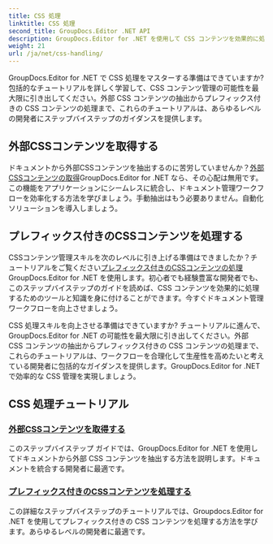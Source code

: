 ```yaml
---
title: CSS 処理
linktitle: CSS 処理
second_title: GroupDocs.Editor .NET API
description: GroupDocs.Editor for .NET を使用して CSS コンテンツを効果的に処理する方法を学びます。外部 CSS コンテンツを抽出し、プレフィックス付きの CSS コンテンツを簡単に処理します。
weight: 21
url: /ja/net/css-handling/
---
```


GroupDocs.Editor for .NET で CSS 処理をマスターする準備はできていますか? 包括的なチュートリアルを詳しく学習して、CSS コンテンツ管理の可能性を最大限に引き出してください。外部 CSS コンテンツの抽出からプレフィックス付きの CSS コンテンツの処理まで、これらのチュートリアルは、あらゆるレベルの開発者にステップバイステップのガイダンスを提供します。

## 外部CSSコンテンツを取得する

ドキュメントから外部CSSコンテンツを抽出するのに苦労していませんか？[外部CSSコンテンツの取得](./get-external-css-content/)GroupDocs.Editor for .NET なら、その心配は無用です。この機能をアプリケーションにシームレスに統合し、ドキュメント管理ワークフローを効率化する方法を学びましょう。手動抽出はもう必要ありません。自動化ソリューションを導入しましょう。

## プレフィックス付きのCSSコンテンツを処理する

CSSコンテンツ管理スキルを次のレベルに引き上げる準備はできましたか？チュートリアルをご覧ください[プレフィックス付きのCSSコンテンツの処理](./handle-css-content-with-prefix/)GroupDocs.Editor for .NET を使用します。初心者でも経験豊富な開発者でも、このステップバイステップのガイドを読めば、CSS コンテンツを効果的に処理するためのツールと知識を身に付けることができます。今すぐドキュメント管理ワークフローを向上させましょう。

CSS 処理スキルを向上させる準備はできていますか? チュートリアルに進んで、GroupDocs.Editor for .NET の可能性を最大限に引き出してください。外部 CSS コンテンツの抽出からプレフィックス付きの CSS コンテンツの処理まで、これらのチュートリアルは、ワークフローを合理化して生産性を高めたいと考えている開発者に包括的なガイダンスを提供します。GroupDocs.Editor for .NET で効率的な CSS 管理を実現しましょう。 
## CSS 処理チュートリアル
### [外部CSSコンテンツを取得する](./get-external-css-content/)
このステップバイステップ ガイドでは、GroupDocs.Editor for .NET を使用してドキュメントから外部 CSS コンテンツを抽出する方法を説明します。ドキュメントを統合する開発者に最適です。
### [プレフィックス付きのCSSコンテンツを処理する](./handle-css-content-with-prefix/)
この詳細なステップバイステップのチュートリアルでは、Groupdocs.Editor for .NET を使用してプレフィックス付きの CSS コンテンツを処理する方法を学びます。あらゆるレベルの開発者に最適です。